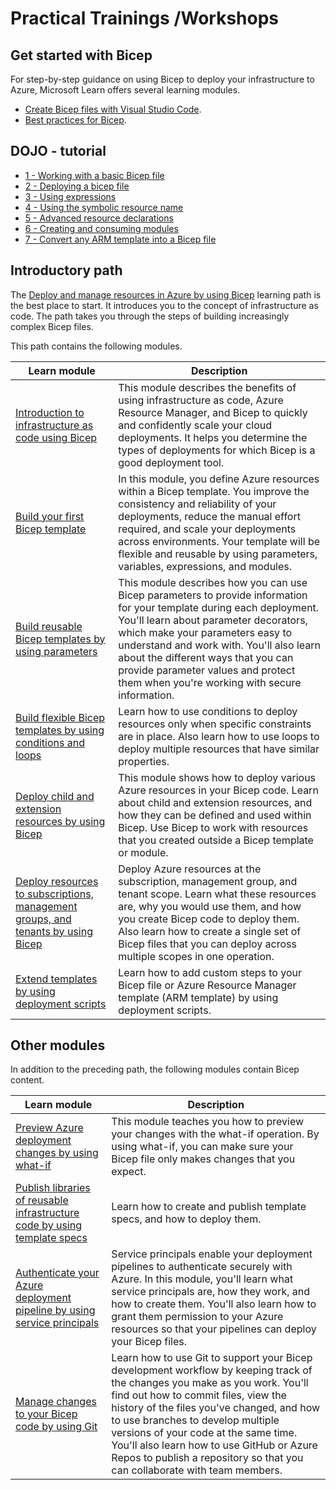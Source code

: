# Practical Trainings /Workshops

## Get started with Bicep

For step-by-step guidance on using Bicep to deploy your infrastructure to Azure, Microsoft Learn offers several learning modules.

* [Create Bicep files with Visual Studio Code](https://docs.microsoft.com/en-us/azure/azure-resource-manager/bicep/quickstart-create-bicep-use-visual-studio-code?tabs=CLI).
* [Best practices for Bicep](https://docs.microsoft.com/en-us/azure/azure-resource-manager/bicep/best-practices).

## DOJO - tutorial

- [1 - Working with a basic Bicep file](./01-simple-template.md)
- [2 - Deploying a bicep file](./02-deploying-a-bicep-file.md)
- [3 - Using expressions](./03-using-expressions.md)
- [4 - Using the symbolic resource name](./04-using-symbolic-resource-name.md)
- [5 - Advanced resource declarations](./05-loops-conditions-existing.md)
- [6 - Creating and consuming modules](./06-creating-modules.md)
- [7 - Convert any ARM template into a Bicep file](./07-convert-arm-template.md)

## Introductory path

The [Deploy and manage resources in Azure by using Bicep](https://docs.microsoft.com/en-us/learn/paths/bicep-deploy/) learning path is the best place to start. It introduces you to the concept of infrastructure as code. The path takes you through the steps of building increasingly complex Bicep files.

This path contains the following modules.

| Learn module | Description |
| ------------ | ----------- |
| [Introduction to infrastructure as code using Bicep](https://docs.microsoft.com/en-us/learn/modules/introduction-to-infrastructure-as-code-using-bicep/) | This module describes the benefits of using infrastructure as code, Azure Resource Manager, and Bicep to quickly and confidently scale your cloud deployments. It helps you determine the types of deployments for which Bicep is a good deployment tool. |
| [Build your first Bicep template](https://docs.microsoft.com/en-us/learn/modules/deploy-azure-resources-by-using-bicep-templates/) | In this module, you define Azure resources within a Bicep template. You improve the consistency and reliability of your deployments, reduce the manual effort required, and scale your deployments across environments. Your template will be flexible and reusable by using parameters, variables, expressions, and modules. |
| [Build reusable Bicep templates by using parameters](https://docs.microsoft.com/en-us/learn/modules/build-reusable-bicep-templates-parameters/) | This module describes how you can use Bicep parameters to provide information for your template during each deployment. You'll learn about parameter decorators, which make your parameters easy to understand and work with. You'll also learn about the different ways that you can provide parameter values and protect them when you're working with secure information. |
| [Build flexible Bicep templates by using conditions and loops](https://docs.microsoft.com/en-us/learn/modules/build-flexible-bicep-templates-conditions-loops/) | Learn how to use conditions to deploy resources only when specific constraints are in place. Also learn how to use loops to deploy multiple resources that have similar properties. |
| [Deploy child and extension resources by using Bicep](https://docs.microsoft.com/en-us/learn/modules/child-extension-bicep-templates/) | This module shows how to deploy various Azure resources in your Bicep code. Learn about child and extension resources, and how they can be defined and used within Bicep. Use Bicep to work with resources that you created outside a Bicep template or module. |
| [Deploy resources to subscriptions, management groups, and tenants by using Bicep](https://docs.microsoft.com/en-us/learn/modules/deploy-resources-scopes-bicep/) | Deploy Azure resources at the subscription, management group, and tenant scope. Learn what these resources are, why you would use them, and how you create Bicep code to deploy them. Also learn how to create a single set of Bicep files that you can deploy across multiple scopes in one operation. |
| [Extend templates by using deployment scripts](https://docs.microsoft.com/en-us/learn/modules/extend-resource-manager-template-deployment-scripts/) | Learn how to add custom steps to your Bicep file or Azure Resource Manager template (ARM template) by using deployment scripts. |

## Other modules

In addition to the preceding path, the following modules contain Bicep content.

| Learn module | Description |
| ------------ | ----------- |
| [Preview Azure deployment changes by using what-if](https://docs.microsoft.com/en-us/learn/modules/arm-template-whatif/) | This module teaches you how to preview your changes with the what-if operation. By using what-if, you can make sure your Bicep file only makes changes that you expect. |
| [Publish libraries of reusable infrastructure code by using template specs](https://docs.microsoft.com/en-us/learn/modules/arm-template-specs/) | Learn how to create and publish template specs, and how to deploy them. |
| [Authenticate your Azure deployment pipeline by using service principals](https://docs.microsoft.com/en-us/learn/modules/authenticate-azure-deployment-pipeline-service-principals/) | Service principals enable your deployment pipelines to authenticate securely with Azure. In this module, you'll learn what service principals are, how they work, and how to create them. You'll also learn how to grant them permission to your Azure resources so that your pipelines can deploy your Bicep files. |
| [Manage changes to your Bicep code by using Git](https://docs.microsoft.com/en-us/learn/modules/manage-changes-bicep-code-git/) | Learn how to use Git to support your Bicep development workflow by keeping track of the changes you make as you work. You'll find out how to commit files, view the history of the files you've changed, and how to use branches to develop multiple versions of your code at the same time. You'll also learn how to use GitHub or Azure Repos to publish a repository so that you can collaborate with team members. |